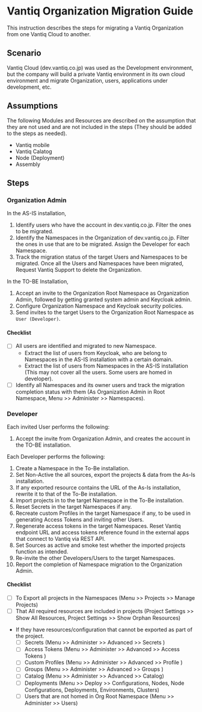 # Vantiq Organization Migration Guide

This instruction describes the steps for migrating a Vantiq Organization from one Vantiq Cloud to another.

## Scenario
Vantiq Cloud (dev.vantiq.co.jp) was used as the Development environment, but the company will build a private Vantiq environment in its own cloud environment and migrate Organization, users, applications under development, etc.  

## Assumptions
The following Modules and Resources are described on the assumption that they are not used and are not included in the steps (They should be added to the steps as needed).   

- Vantiq mobile
- Vantiq Calatog
- Node (Deployment)  
- Assembly  

## Steps

### Organization Admin

In the AS-IS installation,
1. Identify users who have the account in dev.vantiq.co.jp. Filter the ones to be migrated.  
1. Identify the Namespaces in the Organization of dev.vantiq.co.jp. Filter the ones in use that are to be migrated. Assign the Developer for each Namespace.
1. Track the migration status of the target Users and Namespaces to be migrated. Once all the Users and Namespaces have been migrated, Request Vantiq Support to delete the Organization.  

In the TO-BE Installation,
1. Accept an invite to the Organization Root Namespace as Organization Admin, followed by getting granted system admin and Keycloak admin.      
1. Configure Organization Namespace and Keycloak security policies.
1. Send invites to the target Users to the Organization Root Namespace as `User (Developer)`.

#### Checklist
- [ ] All users are identified and migrated to new Namespace.  
     - Extract the list of users from Keycloak, who are belong to Namespaces in the AS-IS installation with a certain domain.  
     - Extract the list of users from Namespaces in the AS-IS installation (This may not cover all the users. Some users are homed in developer).     
- [ ] Identify all Namespaces and its owner users and track the migration completion status with them (As Organization Admin in Root Namespace, Menu >> Administer >> Namespaces).

### Developer

Each invited User performs the following:  
1. Accept the invite from Organization Admin, and creates the account in the TO-BE installation.  

Each Developer performs the following:
1. Create a Namespace in the To-Be installation.
1. Set Non-Active the all sources, export the projects & data from the As-Is installation.
1. If any exported resource contains the URL of the As-Is installation, rewrite it to that of the To-Be installation.  
1. Import projects in to the target Namespace in the To-Be installation.  
1. Reset Secrets in the target Namespaces if any.  
1. Recreate custom Profiles in the target Namespace if any, to be used in generating Access Tokens and inviting other Users.  
1. Regenerate access tokens in the target Namespaces.  Reset Vantiq endpoint URL and access tokens reference found in the external apps that connect to Vantiq via REST API.  
1. Set Sources as active and smoke test whether the imported projects function as intended.  
1. Re-invite the other Developers/Users to the target Namespaces.  
1. Report the completion of Namespace migration to the Organization Admin.  

#### Checklist
- [ ] To Export all projects in the Namespaces (Menu >> Projects >> Manage Projects)
- [ ] That All required resources are included in projects (Project Settings >> Show All Resources, Project Settings >> Show Orphan Resources)
- If they have resources/configuration that cannot be exported as part of the project.
  - [ ] Secrets (Menu >> Administer >> Advanced >> Secrets )
  - [ ] Access Tokens (Menu >> Administer >> Advanced >> Access Tokens )
  - [ ] Custom Profiles (Menu >> Administer >> Advanced >> Profile )
  - [ ] Groups (Menu >> Administer >> Advanced >> Groups )
  - [ ] Catalog (Menu >> Administer >> Advanced >> Catalog)
  - [ ] Deployments (Menu >> Deploy >> Configurations, Nodes, Node Configurations, Deployments, Environments, Clusters)
  - [ ] Users that are not homed in Org Root Namespace (Menu >> Administer >> Users)
